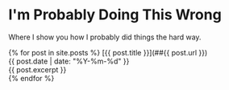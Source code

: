 # I'm Probably Doing This Wrong
Where I show you how I probably did things the hard way.

{% for post in site.posts %}
[{{ post.title }}](##{{ post.url }})  
{{ post.date | date: "%Y-%m-%d" }}  
{{ post.excerpt }}  
{% endfor %}